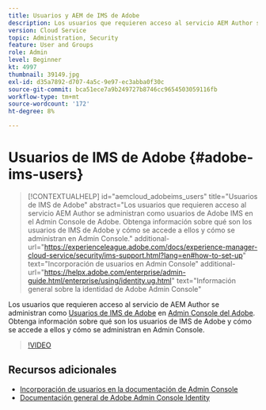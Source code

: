 ```yaml
---
title: Usuarios y AEM de IMS de Adobe
description: Los usuarios que requieren acceso al servicio AEM Author se administran como usuarios de Adobe IMS en el Admin Console de Adobe. Obtenga información sobre qué son los usuarios de IMS de Adobe y cómo se accede a ellos y cómo se administran en Admin Console.
version: Cloud Service
topic: Administration, Security
feature: User and Groups
role: Admin
level: Beginner
kt: 4997
thumbnail: 39149.jpg
exl-id: d35a7892-d707-4a5c-9e97-ec3abba0f30c
source-git-commit: bca51ece7a9b249727b8746cc9654503059116fb
workflow-type: tm+mt
source-wordcount: '172'
ht-degree: 8%

---
```


# Usuarios de IMS de Adobe {#adobe-ims-users}

>[!CONTEXTUALHELP]
>id="aemcloud_adobeims_users"
>title="Usuarios de IMS de Adobe"
>abstract="Los usuarios que requieren acceso al servicio AEM Author se administran como usuarios de Adobe IMS en el Admin Console de Adobe. Obtenga información sobre qué son los usuarios de IMS de Adobe y cómo se accede a ellos y cómo se administran en Admin Console."
>additional-url="https://experienceleague.adobe.com/docs/experience-manager-cloud-service/security/ims-support.html?lang=en#how-to-set-up" text="Incorporación de usuarios en Admin Console"
>additional-url="https://helpx.adobe.com/enterprise/admin-guide.html/enterprise/using/identity.ug.html" text="Información general sobre la identidad de Adobe Admin Console"

Los usuarios que requieren acceso al servicio de AEM Author se administran como [Usuarios de IMS de Adobe](https://helpx.adobe.com/es/enterprise/using/set-up-identity.html) en [Admin Console del Adobe](https://adminconsole.adobe.com). Obtenga información sobre qué son los usuarios de IMS de Adobe y cómo se accede a ellos y cómo se administran en Admin Console.

>[!VIDEO](https://video.tv.adobe.com/v/39149/?quality=12&learn=on)

## Recursos adicionales

+ [Incorporación de usuarios en la documentación de Admin Console](https://experienceleague.adobe.com/docs/experience-manager-cloud-service/security/ims-support.html#onboarding-users-in-admin-console)
+ [Documentación general de Adobe Admin Console Identity](https://helpx.adobe.com/enterprise/using/identity.html)
